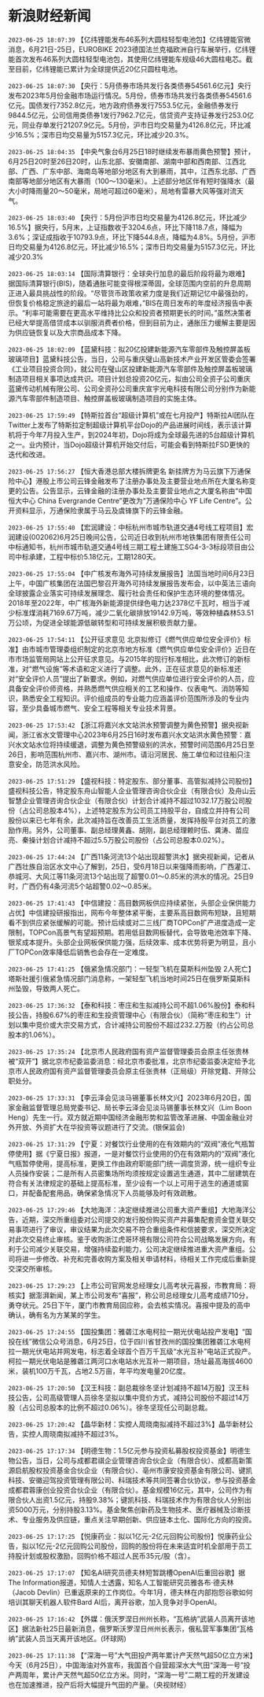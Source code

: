 # 新浪财经新闻
`2023-06-25 18:07:39` 【亿纬锂能发布46系列大圆柱轻型电池包】亿纬锂能官微消息，6月21日-25日，EUROBIKE 2023德国法兰克福欧洲自行车展举行，亿纬锂能首次发布46系列大圆柱轻型电池包，其使用亿纬锂能车规级46大圆柱电芯。截至目前，亿纬锂能已累计为全球提供近20亿只圆柱电池。

`2023-06-25 18:07:30` 【央行：5月债券市场共发行各类债券54561.6亿元】央行发布2023年5月份金融市场运行情况。5月份，债券市场共发行各类债券54561.6亿元。国债发行7352.8亿元，地方政府债券发行7553.5亿元，金融债券发行9844.5亿元，公司信用类债券1发行7962.7亿元，信贷资产支持证券发行253.0亿元，同业存单发行21207.9亿元。5月份，沪市日均交易量为4126.8亿元，环比减少16.5%；深市日均交易量为5157.3亿元，环比减少20.3%。

`2023-06-25 18:04:35` 【中央气象台6月25日18时继续发布暴雨黄色预警】预计，6月25日20时至26日20时，山东北部、安徽南部、湖南中部和西南部、江西北部、广西、广东中部、海南岛等地部分地区有大到暴雨，其中，江西东北部、广西南部等地部分地区有大暴雨（100～130毫米）。上述部分地区伴有短时强降水（最大小时降雨量20～50毫米，局地可超过60毫米），局地有雷暴大风等强对流天气。

`2023-06-25 18:03:40` 【央行：5月份沪市日均交易量为4126.8亿元，环比减少16.5%】据央行，5月末，上证指数收于3204.6点，环比下降118.7点，降幅为3.6%；深证成指收于10793.9点，环比下降544.8点，降幅为4.8%。5月份，沪市日均交易量为4126.8亿元，环比减少16.5%；深市日均交易量为5157.3亿元，环比减少20.3%

`2023-06-25 18:03:14` 【国际清算银行：全球央行加息的最后阶段将最为艰难】 据国际清算银行(BIS)，随着通胀可能变得根深蒂固，全球范围内空前的升息周期正进入最具挑战性的阶段。“尽管货币政策收紧力度是我们近期记忆中最强劲的，但恢复价格稳定旅途的最后一站将最为艰难，”BIS在周日发布的年度经济报告中表示。“利率可能需要在更高水平维持比公众和投资者预期更长的时间。”虽然决策者已经大举提高借贷成本以驯服消费者价格，但到目前为止，通胀压力缓解主要是因为供应链恢复以及大宗商品成本下降。

`2023-06-25 18:02:09` 【蓝黛科技：拟20亿投建新能源汽车零部件及触控屏盖板玻璃项目】蓝黛科技公告，当日，公司与重庆璧山高新技术产业开发区管委会签署《工业项目投资合同》，就公司在璧山区投建新能源汽车零部件及触控屏盖板玻璃制造项目相关事项达成共识。项目计划总投资20亿元，拟由公司全资子公司重庆蓝黛传动机械有限公司、公司全资孙公司重庆宣宇光电科技有限公司分别作为新能源汽车零部件制造项目、触控屏盖板玻璃制造项目的实施主体。

`2023-06-25 17:59:49` 【特斯拉首台“超级计算机”或在七月投产】特斯拉AI团队在Twitter上发布了特斯拉定制超级计算机平台Dojo的产品进展时间线，表示该计算机将于今年7月投入生产，到2024年初，Dojo将成为全球最先进的5台超级计算机之一。业内预计，当Dojo超级计算机开始交付后，可能会看到特斯拉FSD更快的迭代和改进。

`2023-06-25 17:56:27` 【恒大香港总部大楼拆牌更名 新挂牌方为马云旗下万通保险中心】港股上市公司云锋金融发布了注册办事处及主要营业地点所在大厦名称变更的公告。公告显示，云锋金融的注册办事处及主要营业地点之大厦名称由“中国恒大中心 China Evergrande Centre”更改为“万通保险中心 YF Life Centre”。公开资料显示，万通保险隶属于马云及虞锋旗下的云锋金融。

`2023-06-25 17:55:40` 【宏润建设：中标杭州市城市轨道交通4号线工程项目】宏润建设(002062)6月25日晚间公告，公司近日收到杭州市地铁集团有限责任公司中标通知书，杭州市城市轨道交通4号线三期工程土建施工SG4-3-3标段项目由公司中标承建，工程中标价5.18亿元，工期1280天。

`2023-06-25 17:55:04` 【中广核发布海外可持续发展报告】法国当地时间6月23日上午，中国广核集团在法国巴黎召开海外可持续发展报告发布会，以中英法三语向全球披露企业落实可持续发展理念、履行社会责任和保护生态环境的整体情况。2018年至2022年，中广核海外新能源提供绿色电力达2378亿千瓦时，相当于减少标准煤消耗7169.67万吨，减少二氧化碳排放19142.9万吨，等效种植森林53.51万公顷，为促进全球能源低碳转型和可持续发展积极贡献力量。

`2023-06-25 17:54:11` 【公开征求意见 北京拟修订《燃气供应单位安全评价》标准】由市城市管理委组织制定的北京市地方标准《燃气供应单位安全评价》近日在市市场监管局网站上公开征求意见。与2015年的现行标准相比，此次修订的新标准，对“燃气设施”等术语和定义进行了调整。此外，正在征求意见的新标准还对“安全评价人员”提出了新要求。例如，对燃气供应单位进行安全评价的人员，应具备安全评价师资格，并熟悉燃气供应相关的工艺和操作、仪表电气、消防等知识，熟悉安全工程知识。评价组成员的专业能力应涵盖评价范围所涉及的专业内容，至少具备城市燃气、安全工程等相关专业技术背景。

`2023-06-25 17:53:42` 【浙江将嘉兴水文站洪水预警调整为黄色预警】据央视新闻，浙江省水文管理中心2023年6月25日16时发布嘉兴水文站洪水黄色预警：嘉兴水文站水位将持续缓退，调整为黄色预警级别的洪水，预警时间范围6月25日至26日，影响范围杭州市、嘉兴市、湖州市。请沿河居民、施工单位和过往船只注意安全，防范洪水风险。

`2023-06-25 17:51:29` 【盛视科技：特定股东、部分董事、高管拟减持公司股份】盛视科技公告，特定股东舟山智能人企业管理咨询合伙企业（有限合伙）及舟山云智慧企业管理咨询合伙企业（有限合伙）计划合计减持不超过1032.17万股公司股份（占公司总股本4%），上述特定股东为公司员工持股平台，自成立并持有公司股份以来已七年有余，此次减持旨在改善员工生活质量，发挥持股平台对员工的激励作用。另外，公司董事、副总经理黄鑫、胡刚，副总经理赖时伍、龚涛、苗应亮、秦操计划合计减持不超过5.5万股公司股份（占公司总股本0.02%）。

`2023-06-25 17:44:24` 【广西11条河流13个站出现超警洪水】据央视新闻，记者从广西壮族自治区水文中心了解到，25日，受6月18日以来强降雨影响，广西灌江、恭城河、大风江等11条河流13个站出现了超警0.01～0.85米的洪水的情况。25日9时，广西仍有4条河流5个站超警0.02～0.85米。

`2023-06-25 17:41:43` 【中信建投：高目数网板供应持续紧张，头部企业保供能力占优】中信建投研报指出，网布今年整体紧平衡，主要系高目数网布短缺，且短期看不到供应紧张缓解的可能。预计后续或对二三线厂商TOPCon扩产进度造成一定限制，TOPCon高景气有望超预期。若用低目数网板替代，会导致电池效率下降、银浆成本提升。头部企业网板保供能力强，后续效率、成本优势将更为明显，且小厂TOPCon效率降低后销售也会存在一定难度。

`2023-06-25 17:41:25` 【俄紧急情况部门：一轻型飞机在莫斯科州坠毁 2人死亡】塔斯社援引俄紧急情况部门消息称，一架轻型飞机当地时间25日在俄罗斯莫斯科州坠毁，导致两人死亡。

`2023-06-25 17:36:32` 【泰和科技：枣庄和生拟减持公司不超1.06%股份】泰和科技公告，持股6.67%的枣庄和生投资管理中心（有限合伙）（简称“枣庄和生”）计划以集中竞价或大宗交易方式，合计减持公司股份不超过232.2万股（约占公司总股本的1.06%）。

`2023-06-25 17:35:24` 【北京市人民政府国有资产监督管理委员会原主任张贵林被“双开”】据北京市纪委监委消息：经北京市委批准，北京市纪委监委决定给予北京市人民政府国有资产监督管理委员会原主任张贵林（正局级）开除党籍、开除公职处分。

`2023-06-25 17:33:31` 【李云泽会见淡马锡董事长林文兴】2023年6月20日，国家金融监督管理总局党委书记、局长李云泽会见淡马锡董事长林文兴（Lim Boon Heng）先生一行。双方就近期中国经济金融形势和监管改革进展、中国金融业对外开放、外资扩大在华投资等议题进行了交流。(银保监会)

`2023-06-25 17:31:29` 【宁夏：对餐饮行业使用的在有效期内的“双阀”液化气瓶暂停使用】据《宁夏日报》报道，一是对餐饮行业使用的仍在有效期内的“双阀”液化气瓶暂停使用，提高标准，更换工作由政府职能部门统一调度货源，统一组织专业人员操作安装；二是所有人员密集场所均须按规定设置逃生通道，其中二层建筑在符合有关法律规定的基础上提高标准，至少设有一个以上可用于逃生的通道或窗口，并配备配套用品，确保紧急情况下人员能够及时有效疏散。

`2023-06-25 17:29:46` 【大地海洋：决定继续推进公司重大资产重组】大地海洋公告，近期，深交所重组委对公司提交的发行股份购买资产并募集配套资金暨关联交易事项进行了审议，审议结果为此次交易不符合重组条件和信披要求，深交所决定对此次交易终止审核。鉴于收购浙江虎哥环境有限公司符合公司战略发展方向，有利于公司减少关联交易，增强持续盈利能力，公司决定继续推进重大资产重组。公司将进一步修改、补充和完善收购方案及相关申请材料，待相关工作完成后重新提交深交所审核。

`2023-06-25 17:29:23` 【上市公司官网发总经理女儿高考状元喜报，市教育局：将核实】据澎湃新闻，某上市公司发布“喜报”，称公司总经理女儿高考成绩710分，勇夺状元。25日下午，厦门市教育局回应称，会去核实情况。喜报中提及的高中确认，确有名为方某某的学生。

`2023-06-25 17:24:55` 【国投集团：雅砻江水电柯拉一期光伏电站投产发电】“国投在线”微信公众号消息，6月25日，位于四川省甘孜州的国投集团雅砻江水电柯拉一期光伏电站并网发电，标志着全球首个百万千瓦级“水光互补”电站正式投产。柯拉一期光伏电站是雅砻江两河口水电站水光互补一期项目，场址最高海拔4600米，装机100万千瓦，占地2.5万亩，年平均发电量20亿度。

`2023-06-25 17:20:50` 【汉王科技：副总裁徐冬坚计划减持不超14万股】汉王科技公告，公司高级管理人员徐冬坚拟以集中竞价方式，减持公司股份不超过14万股（占公司总股本的比例不超过0.06%）。徐冬坚现任公司副总裁。

`2023-06-25 17:20:42` 【晶华新材：实控人周晓南拟减持不超过3%】晶华新材公告，实控人周晓南拟减持不超过3%。

`2023-06-25 17:17:34` 【明德生物：1.5亿元参与投资私募股权投资基金】明德生物公告，当日，公司与成都君祺企业管理咨询合伙企业（有限合伙）、成都高新策源启航股权投资基金合伙企业（有限合伙）、亳州市康安投资基金有限公司、键凯科技、安徽迎驾投资管理有限公司、科瑞技术等共同签署合伙协议，参与投资基金成都君蓉康创业投资合伙企业（有限合伙）。基金规模16亿元，其中，公司作为有限合伙人出资1.5亿元，持股9.38%；键凯科技、科瑞技术作为有限合伙人分别出资5000万元，分别持股3.13%。基金聚焦创新药及生物技术、医疗器械及诊断技术、专业服务及供应链，重点关注早期创新、供应链本土化、国际化方向的投资。

`2023-06-25 17:17:25` 【悦康药业：拟以1亿元-2亿元回购公司股份】悦康药业公告，拟以1亿元-2亿元回购公司股份，回购的股份将在未来适宜时机全部用于员工持股计划或股权激励，回购价格不超过人民币35元/股（含）。

`2023-06-25 17:17:07` 【知名AI研究员德夫林短暂跳槽OpenAI后重回谷歌】据The Information报道，知情人士透露，知名人工智能研究员雅各布·德夫林（Jacob Devlin）已重返原来的工作岗位。今年1月，德夫林在内部抱怨谷歌如何培训其聊天机器人软件Bard AI后，离开谷歌，加入竞争对手OpenAI。

`2023-06-25 17:16:42` 【外媒：俄沃罗涅日州州长称，“瓦格纳”武装人员离开该地区】据法新社25日最新消息，俄罗斯沃罗涅日州州长表示，俄私营军事集团“瓦格纳”武装人员当天离开该地区。(环球网)

`2023-06-25 17:11:38` 【“深海一号”大气田投产两年累计产天然气超50亿立方米】今天（6月25日），中国海油对外宣布，我国首个自营超深水大气田“深海一号”投产两周年，累计产天然气超50亿立方米。同时，“深海一号”二期工程的开发建设也在加速推进，投产后将大幅提升气田的产量。（央视财经）

